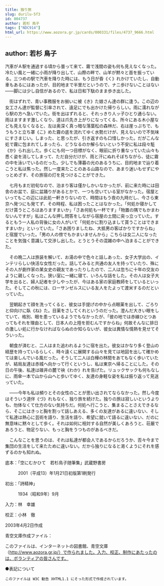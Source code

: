 ```yaml
---
title: 独り旅
slug: durilu-5f3
id: 004737
author: 若杉 鳥子
tags: ["NDC914"]
html_url: https://www.aozora.gr.jp/cards/000331/files/4737_9666.html
---
```


## author: 若杉 鳥子

汽車がＡ駅を通過する頃から曇って来て、霧で浅間の姿も何も見えなくなった。冷たい風と一緒に小雨が降り出して、山際の畔で、山羊が黙々と首を振っている。三つめの駅で汽車を降りた時には、もう日が昏《く》れかけていたし、自動車もあるにはあったが、目的地まで半里だというので、ナニ歩けないことはない――脚には少し自信があるので、私は日和下駄のまま歩き出した。

　街はずれで、青い事務服をお揃いに被《き》た娘さん達の群に逢う。この辺の女工さん達が監督に引率されて、遠足にでも出かけた帰りらしい。雨に濡れながら駅の方へ急いでいた。街を出はずれると、それっきり人ッ子ひとり通らない。雨はますます激しくなり、道は爪先き上がりになってくる、所々にある木小屋なども見えなくなると、左は奥深く真っ暗な落葉松の森林だ、右は崖っぷちで、もうもうと立ち罩《こ》めた霧の底を流れてゆく水勢だけが、見えないので不気味にすさまじい。しまった、と思ったが、引き返すのも口惜しかった。だがこんな処で霧に包まれてしまったら、どうなるのか解らないという不安に私は段々駈《か》られ出した。歩くにも何一つ目標がなく、眼前に折り重なっていた山々も悉く姿を消してしまって、ただ自分だけが、雨と汗にぬれそぼちながら、徒に霧の中を泳いでいるのだった。少しでも薄暮の光のあるうちに、目的地まで辿り着こうと私は焦った。然し一度来たことのある山路なので、あまり迷いもせずにやっとめざす、その旅宿の灯を見つけることができた。

　七月もまだ初旬なので、泊まり客は僅かしかいなかったが、前に来た時には田舎のお盆で、庭に盆踊りがあるとかで、一つも空いている室がなかった。宿屋といってもこの辺には此処一軒きりないので、時間はもう夜の九時だし、今さら東京へ発つにも発てず、その時程、私は困ったことはなかった。「何処か寝かしてだけ貰うところはありますまいか」「さあ何処も一杯です」「物置の隅でもかまわないんですが」私はこんな押し問答をしながら宿屋の土間に突っ立っていた。するともう一人私の背後に女の人がいて「何処かに割り込まして貰うことはできますまいか」といっていた。「さあ困りましたね、大抵男の客ばかりですからね」と宿屋でいった。「男の人の傍でもかまいませんから」こちらは女二人になったことを気強く意識して交渉し出した。とうとうその混雑の中へ泊まることができた。

　その晩二人は旅装を解いて、お湯の中で色々と話しあった、女子大学出の、インテリらしい快活な女性だった。話してみると共通の友人を持っていたり、殊にその人が劇作家の某女史の親友であったりしたので、二人は忽ちに十年の交友のように親しくなった。狭い室に一緒に寝て、いろんな話をした。その人は女子大学を出ると、婦人記者を少しやったが、今はある家の家庭教師をしているといった。そしてこの秋には、ローサンゼルスにいる友人をたよって渡米するのだといっていた。

　翌朝起きて顔を洗ってくると、彼女は手提げの中から点眼薬を出して、ごろりと仰向けに臥《ね》た。目薬をさしてくれというのだった。澄んだ大きい眼をしていて、格別、眼を患っているようでもなかったが、「彼の地では赤線ひとつあってもそれを理由として、日本人の上陸を拒むんですからね」何故そんなに排日の激しい処に行かなければならぬのか知らないが、彼女は異情な情熱を見せてそういった。

　朝食が済むと、二人はまた追われるように宿を出た。彼女はかなり多く登山の経歴を持っているらしく、時々遠くに展開する山々を見ては地図を出して確かめては楽しんでいる風だった。そうして二人は白樺の林間をあてもなく歩いていたが、結局友達は赤城へ向かって行くというし、私は東京へ帰ることにした。その日の午後、私達は碓井の麓で袂《わか》れを告げた。リュックサックも何もなしに、雨傘一本で山から山へと歩いてゆく、友達の身軽な姿を私は振り返って見送っていた。

　――今年も私は頻りとその女性のことが思い出されてならなかった。然し今度はそういう道伴《づ》れもなく、独り旅を続けた。独りの旅は寂しいというよりも、勿体なくて仕方のない気持ちだ。何処へ行こうと、集まることさえできるなら、そこにはきっと胸を割って話しあえる、多くの友達があるに違いない、そして私達は熱心に芸術を語り、生活を語り、希望に就いて語るに違いない、だのに無意味に黙々として歩く。それは如何に相対する自然が美しくあろうと、荘厳であろうと、物足りない、もっと胸をうつものがあるべきだ。

　こんなことを思うのは、それは私達が都会人であるからだろうか、否々今まで集団の生活をして来たために違いない。だから独りになると渇くようにそれを感ずるのかも知れぬ。













底本：「空にむかひて　若杉鳥子随筆集」武蔵野書房


　　　2001（平成13）年1月21日初版第1刷発行

初出：「詩精神」

　　　1934（昭和9年）9月

入力：林　幸雄

校正：小林　徹

2003年4月2日作成

青空文庫作成ファイル：

このファイルは、インターネットの図書館、青空文庫（http://www.aozora.gr.jp/）で作られました。入力、校正、制作にあたったのは、ボランティアの皆さんです。











●表記について


	このファイルは W3C 勧告 XHTML1.1 にそった形式で作成されています。